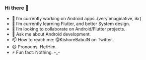 ### Hi there 👋

- 🔭 I’m currently working on Android apps..(very imaginative, ikr)
- 🌱 I’m currently learning Flutter, and better System design.
- 👯 I’m looking to collaborate on Android/Flutter projects.
- 💬 Ask me about Android development.
- 📫 How to reach me: @KishoreBabuIN on Twitter.
- 😄 Pronouns: He/Him.
- ⚡ Fun fact: Nothing. -_-

<!--
**KishoreBabuIN/KishoreBabuIN** is a ✨ _special_ ✨ repository because its `README.md` (this file) appears on your GitHub profile.

Here are some ideas to get you started:

- 🔭 I’m currently working on ...
- 🌱 I’m currently learning ...
- 👯 I’m looking to collaborate on ...
- 🤔 I’m looking for help with ...
- 💬 Ask me about ...
- 📫 How to reach me: ...
- 😄 Pronouns: ...
- ⚡ Fun fact: ...
-->
